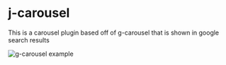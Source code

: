 # j-carousel

This is a carousel plugin based off of g-carousel that is shown in google search results

![g-carousel example](https://github.com/jimmaaay/j-carousel/blob/master/img/g-carousel-example.jpg "g-carousel example")
